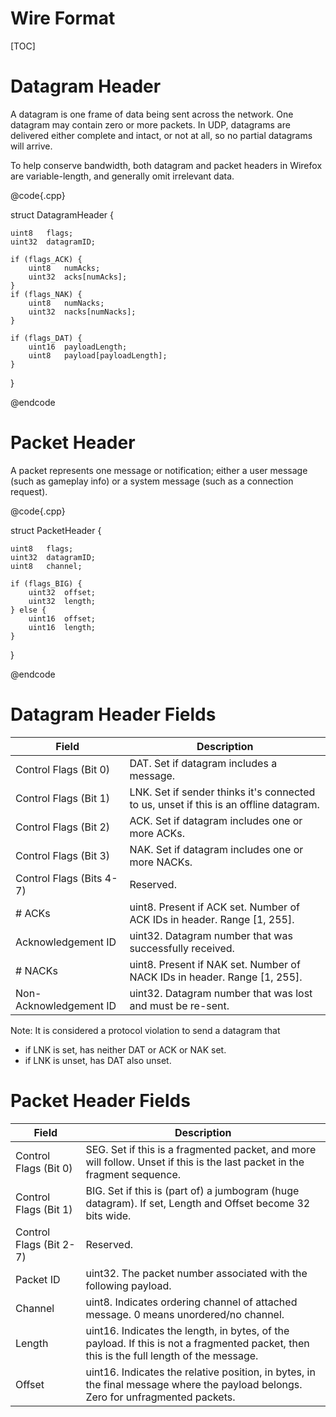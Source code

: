 Wire Format
===========

[TOC]

# Datagram Header

A datagram is one frame of data being sent across the network. One datagram may contain zero or more packets. In UDP, datagrams are delivered either complete and intact, or not at all, so no partial datagrams will arrive.

To help conserve bandwidth, both datagram and packet headers in Wirefox are variable-length, and generally omit irrelevant data.

@code{.cpp}

struct DatagramHeader {

	uint8	flags;
	uint32	datagramID;
	
	if (flags_ACK) {
		uint8	numAcks;
		uint32	acks[numAcks];
	}
	if (flags_NAK) {
		uint8	numNacks;
		uint32	nacks[numNacks];
	}
	
	if (flags_DAT) {
		uint16	payloadLength;
		uint8	payload[payloadLength];
	}

}

@endcode


# Packet Header

A packet represents one message or notification; either a user message (such as gameplay info) or a system message (such as a connection request).

@code{.cpp}

struct PacketHeader {

	uint8	flags;
	uint32	datagramID;
	uint8	channel;
	
	if (flags_BIG) {
		uint32	offset;
		uint32	length;
	} else {
		uint16	offset;
		uint16	length;
	}

}

@endcode

# Datagram Header Fields

| Field | Description |
|---|---|
| Control Flags (Bit 0) | DAT. Set if datagram includes a message. |
| Control Flags (Bit 1) | LNK. Set if sender thinks it's connected to us, unset if this is an offline datagram. |
| Control Flags (Bit 2) | ACK. Set if datagram includes one or more ACKs. |
| Control Flags (Bit 3) | NAK. Set if datagram includes one or more NACKs. |
| Control Flags (Bits 4-7) | Reserved. |
| # ACKs | uint8. Present if ACK set. Number of ACK IDs in header. Range [1, 255]. |
| Acknowledgement ID | uint32. Datagram number that was successfully received. |
| # NACKs | uint8. Present if NAK set. Number of NACK IDs in header. Range [1, 255]. |
| Non-Acknowledgement ID | uint32. Datagram number that was lost and must be re-sent. |

Note: It is considered a protocol violation to send a datagram that
- if LNK is set, has neither DAT or ACK or NAK set.
- if LNK is unset, has DAT also unset.

# Packet Header Fields

| Field | Description |
|---|---|
| Control Flags (Bit 0) | SEG. Set if this is a fragmented packet, and more will follow. Unset if this is the last packet in the fragment sequence. |
| Control Flags (Bit 1) | BIG. Set if this is (part of) a jumbogram (huge datagram). If set, Length and Offset become 32 bits wide. |
| Control Flags (Bit 2-7) | Reserved. |
| Packet ID | uint32. The packet number associated with the following payload. |
| Channel | uint8. Indicates ordering channel of attached message. 0 means unordered/no channel. |
| Length | uint16. Indicates the length, in bytes, of the payload. If this is not a fragmented packet, then this is the full length of the message. |
| Offset | uint16. Indicates the relative position, in bytes, in the final message where the payload belongs. Zero for unfragmented packets. |
